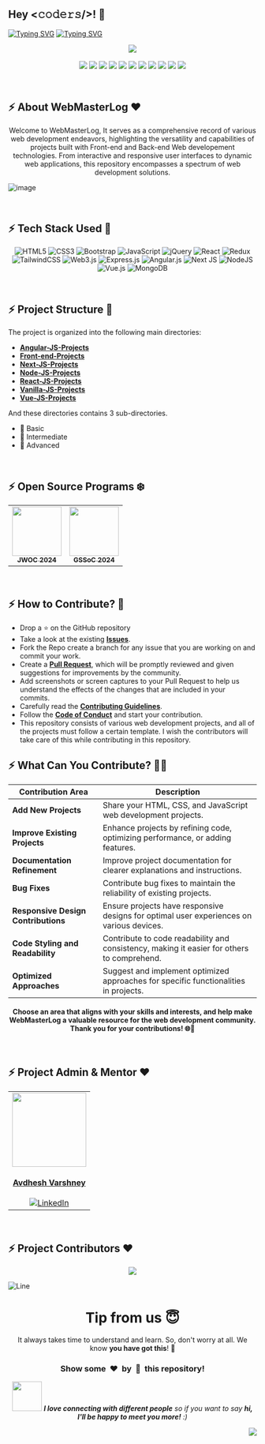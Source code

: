 <h2>Hey <𝚌𝚘𝚍𝚎𝚛𝚜/>! 👋</h2>

[![Typing SVG](https://readme-typing-svg.herokuapp.com?font=Fira+Code&size=60&pause=1000&center=true&vCenter=true&multiline=true&width=1000&height=100&lines=Web+Master+Log)](https://git.io/typing-svg)
[![Typing SVG](https://readme-typing-svg.demolab.com?font=Comfortaa&size=90&pause=400&color=18b8d0&center=true&vCenter=true&width=2000&height=200&lines=WEB+3.0;HTML;CSS;BOOTSTRAP;TAILWINDCSS;JAVASCRIPT;j-QUERY;REACT;REDUX;EXPRESS;ANGULAR+JS;VUE+JS;NEXT+JS;NODE+JS;MONGO+DB)](https://git.io/typing-svg)

<div align="center">
 <p>
  <a href="https://www.buymeacoffee.com/avdheshvarshney">
    <img src="https://img.shields.io/badge/Buy%20Me%20a%20Coffee-ffdd00?style=for-the-badge&logo=buy-me-a-coffee&logoColor=black" />
  </a><br /><br />
  <img src="https://img.shields.io/github/repo-size/Avdhesh-Varshney/WebMasterLog?style=for-the-badge&color=darkred" />
  <img src="https://img.shields.io/github/contributors/Avdhesh-Varshney/WebMasterLog?style=for-the-badge&color=orange" />
  <img src="https://img.shields.io/github/languages/count/Avdhesh-Varshney/WebMasterLog?style=for-the-badge&color=yellowgreen" />
  <img src="https://img.shields.io/github/stars/Avdhesh-Varshney/WebMasterLog?style=for-the-badge&color=brightgreen" />
  <img src="https://img.shields.io/github/forks/Avdhesh-Varshney/WebMasterLog?style=for-the-badge&color=blue" />
  <img src="https://img.shields.io/github/last-commit/Avdhesh-Varshney/WebMasterLog?style=for-the-badge&color=navy" />
  <img src="https://img.shields.io/github/license/Avdhesh-Varshney/WebMasterLog?style=for-the-badge&color=violet" />
  
  <img src="https://img.shields.io/github/issues-raw/Avdhesh-Varshney/WebMasterLog?style=for-the-badge&color=darkgreen" />
  <img src="https://img.shields.io/github/issues-closed-raw/Avdhesh-Varshney/WebMasterLog?style=for-the-badge&color=darkviolet" />
  <img src="https://img.shields.io/github/issues-pr-raw/Avdhesh-Varshney/WebMasterLog?style=for-the-badge&color=darkgreen" />
  <img src="https://img.shields.io/github/issues-pr-closed-raw/Avdhesh-Varshney/WebMasterLog?style=for-the-badge&color=darkviolet" />
 </p>
</div>
<br />

<!-- -------------------ABOUT SECTION---------------------- -->
## :zap: About WebMasterLog ❤️

<div align="center">
  Welcome to WebMasterLog, It serves as a comprehensive record of various web development endeavors, highlighting the versatility and capabilities of projects built with Front-end and Back-end Web developement technologies. From interactive and responsive user interfaces to dynamic web applications, this repository encompasses a spectrum of web development solutions.
</div>

![image](https://github.com/Avdhesh-Varshney/WebMasterLog/assets/114330097/f4229ca0-c80d-40a2-98c1-3193844d25de)

<br />

<!-- ------------TECH STACK USED---------------------- -->
## :zap: Tech Stack Used 🎉

<div align ="center">
  
  ![HTML5](https://img.shields.io/badge/html5-%23E34F26.svg?style=for-the-badge&logo=html5&logoColor=white)
  ![CSS3](https://img.shields.io/badge/css3-%231572B6.svg?style=for-the-badge&logo=css3&logoColor=white)
  ![Bootstrap](https://img.shields.io/badge/bootstrap-%238511FA.svg?style=for-the-badge&logo=bootstrap&logoColor=white)
  ![JavaScript](https://img.shields.io/badge/javascript-%23323330.svg?style=for-the-badge&logo=javascript&logoColor=%23F7DF1E)
  ![jQuery](https://img.shields.io/badge/jquery-%230769AD.svg?style=for-the-badge&logo=jquery&logoColor=white)
  ![React](https://img.shields.io/badge/react-%2320232a.svg?style=for-the-badge&logo=react&logoColor=%2361DAFB)
  ![Redux](https://img.shields.io/badge/redux-%23593d88.svg?style=for-the-badge&logo=redux&logoColor=white)
  ![TailwindCSS](https://img.shields.io/badge/tailwindcss-%2338B2AC.svg?style=for-the-badge&logo=tailwind-css&logoColor=white)
  ![Web3.js](https://img.shields.io/badge/web3.js-F16822?style=for-the-badge&logo=web3.js&logoColor=white)
  ![Express.js](https://img.shields.io/badge/express.js-%23404d59.svg?style=for-the-badge&logo=express&logoColor=%2361DAFB)
  ![Angular.js](https://img.shields.io/badge/angular.js-%23E23237.svg?style=for-the-badge&logo=angularjs&logoColor=white)
  ![Next JS](https://img.shields.io/badge/Next-black?style=for-the-badge&logo=next.js&logoColor=white)
  ![NodeJS](https://img.shields.io/badge/node.js-6DA55F?style=for-the-badge&logo=node.js&logoColor=white)
  ![Vue.js](https://img.shields.io/badge/vuejs-%2335495e.svg?style=for-the-badge&logo=vuedotjs&logoColor=%234FC08D)
  ![MongoDB](https://img.shields.io/badge/MongoDB-%234ea94b.svg?style=for-the-badge&logo=mongodb&logoColor=white)
</div>
<br />

<!-- -------------Structure of the Project------------ -->
## :zap: Project Structure 📜

The project is organized into the following main directories:

- [**Angular-JS-Projects**](./Angular-JS-Projects/README.md)
- [**Front-end-Projects**](./Front-end-Projects/README.md)
- [**Next-JS-Projects**](./Next-JS-Projects/README.md)
- [**Node-JS-Projects**](./Node-JS-Projects/README.md)
- [**React-JS-Projects**](./React-JS-Projects/README.md)
- [**Vanilla-JS-Projects**](./Vanilla-JS-Projects/README.md)
- [**Vue-JS-Projects**](./Vue-JS-Projects/README.md)

And these directories contains 3 sub-directories.

- 🌱 Basic
- 🚀 Intermediate
- 🌟 Advanced

<br />

<!-- --------------------OPEN SOURCE PROGRAMS PARTICIPATIONS------------------------ -->
## :zap: Open Source Programs ❄️

<table>
<tr>

  <td align="center">
   <a href="https://www.jwoc.tech/">
    <img src="https://github.com/Avdhesh-Varshney/WebMasterLog/assets/114330097/9a1577ad-a9b7-4e55-8be6-633e78a0b7ef" height=100px /><br />
    <sub><b>JWOC 2024</b></sub>
   </a>
 </td>
  <td align="center">
   <a href="https://gssoc.girlscript.tech/">
    <img src="https://github.com/Avdhesh-Varshney/WebMasterLog/assets/114330097/170d7ab8-ff9b-44ec-9ac1-45ef72c82c55" height=100px /><br />
    <sub><b>GSSoC 2024</b></sub>
   </a>
 </td>
 
</tr>
</table>
<br />

<!-- -------------------HOW YOU CAN CONTRIBUTE------------------------ -->
## :zap: How to Contribute? 🤔

- Drop a ⭐ on the GitHub repository
- Take a look at the existing [**Issues**](https://github.com/Avdhesh-Varshney/WebMasterLog/issues). 
- Fork the Repo create a branch for any issue that you are working on and commit your work.
- Create a [**Pull Request**](https://github.com/Avdhesh-Varshney/WebMasterLog/pulls), which will be promptly reviewed and given suggestions for improvements by the community.
- Add screenshots or screen captures to your Pull Request to help us understand the effects of the changes that are included in your commits.
- Carefully read the [**Contributing Guidelines**](https://github.com/Avdhesh-Varshney/WebMasterLog/blob/main/CONTRIBUTING.md).
- Follow the [**Code of Conduct**](https://github.com/Avdhesh-Varshney/WebMasterLog/blob/main/CODE_OF_CONDUCT.md) and start your contribution.
- This repository consists of various web development projects, and all of the projects must follow a certain template. I wish the contributors will take care of this while contributing in this repository.

<!-- ------------------WHAT YOU CAN CONTRIBUTE---------------------- -->
## :zap: What Can You Contribute? 👩‍💻

<div align="center">

| **Contribution Area**               | **Description**                                                                                    |
| ------------------------------------|----------------------------------------------------------------------------------------------------|
| **Add New Projects**                | Share your HTML, CSS, and JavaScript web development projects.                                     |
| **Improve Existing Projects**       | Enhance projects by refining code, optimizing performance, or adding features.                     |
| **Documentation Refinement**        | Improve project documentation for clearer explanations and instructions.                           |
| **Bug Fixes**                       | Contribute bug fixes to maintain the reliability of existing projects.                             |
| **Responsive Design Contributions** | Ensure projects have responsive designs for optimal user experiences on various devices.           |
| **Code Styling and Readability**    | Contribute to code readability and consistency, making it easier for others to comprehend.         |
| **Optimized Approaches**            | Suggest and implement optimized approaches for specific functionalities in projects.               |

#### Choose an area that aligns with your skills and interests, and help make WebMasterLog a valuable resource for the web development community. Thank you for your contributions! 🌐🚀
</div>
<br />

<!-- ----------------PROJECT ADMIN AND MENTOR SECTION------------------ -->
## :zap: Project Admin & Mentor ❤️

<div align="center">

  <table>
    <tr>
      <td align="center">
        <a href="https://github.com/Avdhesh-Varshney">
          <img src="https://avatars.githubusercontent.com/u/114330097?v=4" width=150px height=150px />
        </a></br> 
        <h4 style="color:red;"><a href="https://discord.gg/tSqtvHUJzE">Avdhesh Varshney</a></h4>
        <a href="https://www.linkedin.com/in/avdhesh-varshney-5314a4233/">
          <img src="https://img.shields.io/badge/LinkedIn-0077B5?style=for-the-badge&logo=linkedin&logoColor=white" alt="LinkedIn" />
        </a>
      </td>
    </tr>
  </table>
</div>
<br />

<!-- -----------------PROJECT CONTRIBUTORS SECTION---------------------- -->
## :zap: Project Contributors ❤️

<div align="center">

  <a href="https://github.com/Avdhesh-Varshney/WebMasterLog/graphs/contributors">
    <img src="https://contrib.rocks/image?repo=Avdhesh-Varshney/WebMasterLog&&max=1000" />
  </a>
</div>

![Line](https://github.com/Avdhesh-Varshney/WebMasterLog/assets/114330097/4b78510f-a941-45f8-a9d5-80ed0705e847)

<!-- ------------BOTTOM SECTION---------------------- -->
<div align="center">
  <h1>Tip from us 😇</h1>
  <p>It always takes time to understand and learn. So, don't worry at all. We know <b>you have got this</b>! 💪</p>
  <h3>Show some &nbsp;❤️&nbsp; by &nbsp;🌟&nbsp; this repository!</h3>
  <img src="https://media.giphy.com/media/LnQjpWaON8nhr21vNW/giphy.gif" width="60"> <em><b>I love connecting with different people</b> so if you want to say <b>hi, I'll be happy to meet you more!</b> :)</em>
</div>

<a href="#top"><img src="https://img.shields.io/badge/-Back%20to%20Top-red?style=for-the-badge" align="right"/></a>
